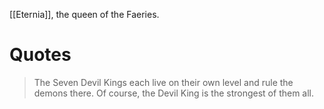 [[Eternia]], the queen of the Faeries.

# Quotes
> The Seven Devil Kings each live on their own level and rule the demons there.
> Of course, the Devil King is the strongest of them all.